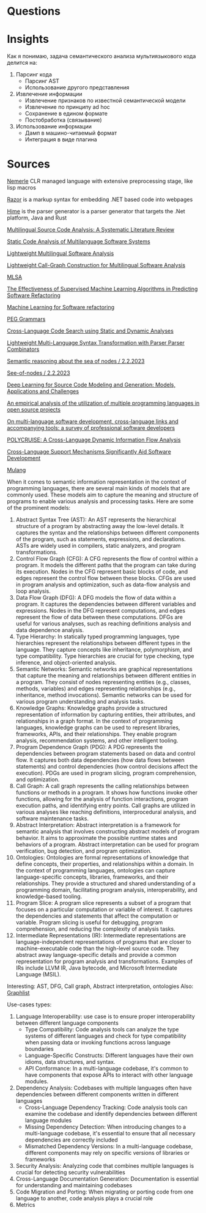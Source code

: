 # Questions

# Insights

Как я понимаю, задача семантического анализа мультиязыкового кода делится на:
1. Парсинг кода
    - Парсинг AST
    - Использование другого представления
1. Извлечение информации
    - Извлечение признаков по известной семантической модели
    - Извлечение по принципу ad hoc
    - Сохранение в едином формате
    - Постобработка (связывание)
1. Использование информации
    - Дамп в машино-читаемый формат
    - Интеграция в виде плагина

# Sources

[Nemerle](http://nemerle.org/About) CLR managed language with extensive preprocessing stage, like lisp macros

[Razor](https://learn.microsoft.com/en-us/aspnet/core/mvc/views/razor?view=aspnetcore-6.0) is a markup syntax for embedding .NET based code into webpages

[Hime](https://github.com/cenotelie/hime) is the parser generator is a parser generator that targets the .Net platform, Java and Rust

[Multilingual Source Code Analysis: A Systematic Literature Review](https://ieeexplore.ieee.org/abstract/document/7953501)

[Static Code Analysis of Multilanguage Software Systems](https://arxiv.org/pdf/1906.00815.pdf)

[Lightweight Multilingual Software Analysis](https://arxiv.org/abs/1808.01210)

[Lightweight Call-Graph Construction for Multilingual Software Analysis](https://arxiv.org/abs/1808.01213)

[MLSA](https://github.com/MultilingualStaticAnalysis/MLSA)

[The Effectiveness of Supervised Machine Learning Algorithms in Predicting Software Refactoring](https://arxiv.org/abs/2001.03338)

[Machine Learning for Software refactoring](https://github.com/refactoring-ai/predicting-refactoring-ml)

[PEG Grammars](https://en.wikipedia.org/wiki/Parsing_expression_grammar)

[Cross-Language Code Search using Static and Dynamic Analyses](https://dl.acm.org/doi/pdf/10.1145/3468264.3468538)

[Lightweight Multi-Language Syntax Transformation
with Parser Parser Combinators](https://dl.acm.org/doi/pdf/10.1145/3314221.3314589)

[Semantic reasoning about the sea of nodes / 2.2.2023](https://www.researchgate.net/publication/323333737_Semantic_reasoning_about_the_sea_of_nodes)

[See-of-nodes / 2.2.2023](https://darksi.de/d.sea-of-nodes/)

[Deep Learning for Source Code Modeling and Generation: Models, Applications and Challenges](https://arxiv.org/pdf/2002.05442.pdf)

[An empirical analysis of the utilization of multiple programming languages in open source projects](https://dl.acm.org/doi/abs/10.1145/2745802.2745805)

[On multi-language software development, cross-language links and accompanying tools: a survey of professional software developers](https://jserd.springeropen.com/articles/10.1186/s40411-017-0035-z)

[POLYCRUISE: A Cross-Language Dynamic Information Flow Analysis](https://chapering.github.io/pubs/sec22.pdf)

[Cross-Language Support Mechanisms Significantly Aid Software Development](https://link.springer.com/chapter/10.1007/978-3-642-33666-9_12#citeas)

[Mulang](https://mumuki.github.io/mulang/)

When it comes to semantic information representation in the context of programming languages, there are several main kinds of models that are commonly used. These models aim to capture the meaning and structure of programs to enable various analysis and processing tasks. Here are some of the prominent models:

1. Abstract Syntax Tree (AST): An AST represents the hierarchical structure of a program by abstracting away the low-level details. It captures the syntax and the relationships between different components of the program, such as statements, expressions, and declarations. ASTs are widely used in compilers, static analyzers, and program transformations.
1. Control Flow Graph (CFG): A CFG represents the flow of control within a program. It models the different paths that the program can take during its execution. Nodes in the CFG represent basic blocks of code, and edges represent the control flow between these blocks. CFGs are used in program analysis and optimization, such as data-flow analysis and loop analysis.
1. Data Flow Graph (DFG): A DFG models the flow of data within a program. It captures the dependencies between different variables and expressions. Nodes in the DFG represent computations, and edges represent the flow of data between these computations. DFGs are useful for various analyses, such as reaching definitions analysis and data dependence analysis.
1. Type Hierarchy: In statically typed programming languages, type hierarchies represent the relationships between different types in the language. They capture concepts like inheritance, polymorphism, and type compatibility. Type hierarchies are crucial for type checking, type inference, and object-oriented analysis.
1. Semantic Networks: Semantic networks are graphical representations that capture the meaning and relationships between different entities in a program. They consist of nodes representing entities (e.g., classes, methods, variables) and edges representing relationships (e.g., inheritance, method invocations). Semantic networks can be used for various program understanding and analysis tasks.
1. Knowledge Graphs: Knowledge graphs provide a structured representation of information by capturing entities, their attributes, and relationships in a graph format. In the context of programming languages, knowledge graphs can be used to represent libraries, frameworks, APIs, and their relationships. They enable program analysis, recommendation systems, and other intelligent tooling.
1. Program Dependence Graph (PDG): A PDG represents the dependencies between program statements based on data and control flow. It captures both data dependencies (how data flows between statements) and control dependencies (how control decisions affect the execution). PDGs are used in program slicing, program comprehension, and optimization.
1. Call Graph: A call graph represents the calling relationships between functions or methods in a program. It shows how functions invoke other functions, allowing for the analysis of function interactions, program execution paths, and identifying entry points. Call graphs are utilized in various analyses like reaching definitions, interprocedural analysis, and software maintenance tasks.
1. Abstract Interpretation: Abstract interpretation is a framework for semantic analysis that involves constructing abstract models of program behavior. It aims to approximate the possible runtime states and behaviors of a program. Abstract interpretation can be used for program verification, bug detection, and program optimization.
1. Ontologies: Ontologies are formal representations of knowledge that define concepts, their properties, and relationships within a domain. In the context of programming languages, ontologies can capture language-specific concepts, libraries, frameworks, and their relationships. They provide a structured and shared understanding of a programming domain, facilitating program analysis, interoperability, and knowledge-based tooling.
1. Program Slice: A program slice represents a subset of a program that focuses on a particular computation or variable of interest. It captures the dependencies and statements that affect the computation or variable. Program slicing is useful for debugging, program comprehension, and reducing the complexity of analysis tasks.
1. Intermediate Representations (IR): Intermediate representations are language-independent representations of programs that are closer to machine-executable code than the high-level source code. They abstract away language-specific details and provide a common representation for program analysis and transformations. Examples of IRs include LLVM IR, Java bytecode, and Microsoft Intermediate Language (MSIL).

Interesting: AST, DFG, Call graph, Abstract interpretation, ontologies
Also: [Graphlist](https://blog.scitools.com/graphlist/)

Use-cases types:

1. Language Interoperability: use case is to ensure proper interoperability between different language components
    - Type Compatibility: Code analysis tools can analyze the type systems of different languages and check for type compatibility when passing data or invoking functions across language boundaries
    - Language-Specific Constructs: Different languages have their own idioms, data structures, and syntax. 
    - API Conformance: In a multi-language codebase, it's common to have components that expose APIs to interact with other language modules.
1. Dependency Analysis: Codebases with multiple languages often have dependencies between different components written in different languages
    - Cross-Language Dependency Tracking: Code analysis tools can examine the codebase and identify dependencies between different language modules
    - Missing Dependency Detection: When introducing changes to a multi-language codebase, it's essential to ensure that all necessary dependencies are correctly included
    - Mismatched Dependency Versions: In a multi-language codebase, different components may rely on specific versions of libraries or frameworks
1. Security Analysis: Analyzing code that combines multiple languages is crucial for detecting security vulnerabilities
1. Cross-Language Documentation Generation: Documentation is essential for understanding and maintaining codebases
1. Code Migration and Porting: When migrating or porting code from one language to another, code analysis plays a crucial role
1. Metrics

